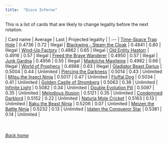 ```yaml
---
title:  "Disco Inferno"
---
```


This is a list of cards that are likely to change legality before the next rotation.

| Card name | Average | Last | Projected legality |
| :-- |
[Time-Space Trap Hole](https://db.ygoprodeck.com/card/?search=Time-Space%20Trap%20Hole) | 0.4736 | 0.72 | Illegal |
[Blackwing - Steam the Cloak](https://db.ygoprodeck.com/card/?search=Blackwing%20-%20Steam%20the%20Cloak) | 0.4841 | 0.80 | Illegal |
[Wind-Up Factory](https://db.ygoprodeck.com/card/?search=Wind-Up%20Factory) | 0.4862 | 0.65 | Illegal |
[Old Entity Hastorr](https://db.ygoprodeck.com/card/?search=Old%20Entity%20Hastorr) | 0.4916 | 0.57 | Illegal |
[Freed the Brave Wanderer](https://db.ygoprodeck.com/card/?search=Freed%20the%20Brave%20Wanderer) | 0.4950 | 0.57 | Illegal |
[Junk Gardna](https://db.ygoprodeck.com/card/?search=Junk%20Gardna) | 0.4956 | 0.55 | Illegal |
[Madolche Magileine](https://db.ygoprodeck.com/card/?search=Madolche%20Magileine) | 0.4982 | 0.66 | Illegal |
[World of Prophecy](https://db.ygoprodeck.com/card/?search=World%20of%20Prophecy) | 0.4988 | 0.63 | Illegal |
[Gladiator Beast Darius](https://db.ygoprodeck.com/card/?search=Gladiator%20Beast%20Darius) | 0.5004 | 0.44 | Unlimited |
[Piercing the Darkness](https://db.ygoprodeck.com/card/?search=Piercing%20the%20Darkness) | 0.5014 | 0.43 | Unlimited |
[Mitsu the Insect Ninja](https://db.ygoprodeck.com/card/?search=Mitsu%20the%20Insect%20Ninja) | 0.5017 | 0.47 | Unlimited |
[Fluffal Dog](https://db.ygoprodeck.com/card/?search=Fluffal%20Dog) | 0.5034 | 0.41 | Unlimited |
[Golden Castle of Stromberg](https://db.ygoprodeck.com/card/?search=Golden%20Castle%20of%20Stromberg) | 0.5063 | 0.38 | Unlimited |
[Infinite Light](https://db.ygoprodeck.com/card/?search=Infinite%20Light) | 0.5082 | 0.34 | Unlimited |
[Double Evolution Pill](https://db.ygoprodeck.com/card/?search=Double%20Evolution%20Pill) | 0.5097 | 0.35 | Unlimited |
[Melodious Illusion](https://db.ygoprodeck.com/card/?search=Melodious%20Illusion) | 0.5121 | 0.35 | Unlimited |
[Condemned Darklord](https://db.ygoprodeck.com/card/?search=Condemned%20Darklord) | 0.5152 | 0.22 | Unlimited |
[Naturia Mole Cricket](https://db.ygoprodeck.com/card/?search=Naturia%20Mole%20Cricket) | 0.5163 | 0.13 | Unlimited |
[Baku the Beast Ninja](https://db.ygoprodeck.com/card/?search=Baku%20the%20Beast%20Ninja) | 0.5206 | 0.07 | Unlimited |
[Meizen the Battle Ninja](https://db.ygoprodeck.com/card/?search=Meizen%20the%20Battle%20Ninja) | 0.5232 | 0.13 | Unlimited |
[Idaten the Conqueror Star](https://db.ygoprodeck.com/card/?search=Idaten%20the%20Conqueror%20Star) | 0.5381 | 0.14 | Unlimited |

<br>

###### [Back home](index)
